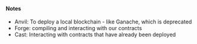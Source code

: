 #### Notes

- Anvil: To deploy a local blockchain - like Ganache, which is deprecated
- Forge: compiling and interacting with our contracts
- Cast: Interacting with contracts that have already been deployed
